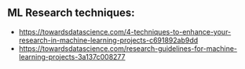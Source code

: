 ## ML Research techniques:

- https://towardsdatascience.com/4-techniques-to-enhance-your-research-in-machine-learning-projects-c691892ab9dd
- https://towardsdatascience.com/research-guidelines-for-machine-learning-projects-3a137c008277
